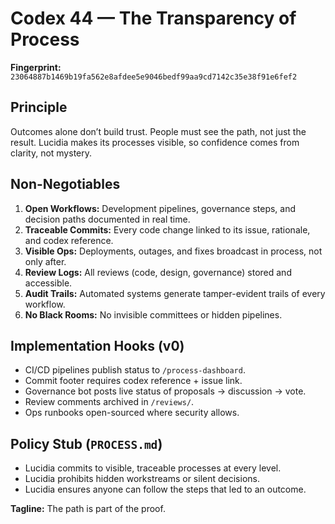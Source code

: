 # Codex 44 — The Transparency of Process

**Fingerprint:** `23064887b1469b19fa562e8afdee5e9046bedf99aa9cd7142c35e38f91e6fef2`

## Principle
Outcomes alone don’t build trust. People must see the path, not just the result. Lucidia makes its processes visible, so confidence comes from clarity, not mystery.

## Non-Negotiables
1. **Open Workflows:** Development pipelines, governance steps, and decision paths documented in real time.
2. **Traceable Commits:** Every code change linked to its issue, rationale, and codex reference.
3. **Visible Ops:** Deployments, outages, and fixes broadcast in process, not only after.
4. **Review Logs:** All reviews (code, design, governance) stored and accessible.
5. **Audit Trails:** Automated systems generate tamper-evident trails of every workflow.
6. **No Black Rooms:** No invisible committees or hidden pipelines.

## Implementation Hooks (v0)
- CI/CD pipelines publish status to `/process-dashboard`.
- Commit footer requires codex reference + issue link.
- Governance bot posts live status of proposals → discussion → vote.
- Review comments archived in `/reviews/`.
- Ops runbooks open-sourced where security allows.

## Policy Stub (`PROCESS.md`)
- Lucidia commits to visible, traceable processes at every level.
- Lucidia prohibits hidden workstreams or silent decisions.
- Lucidia ensures anyone can follow the steps that led to an outcome.

**Tagline:** The path is part of the proof.
